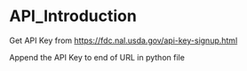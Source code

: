 # API_Introduction

Get API Key from https://fdc.nal.usda.gov/api-key-signup.html

Append the API Key to end of URL in python file
